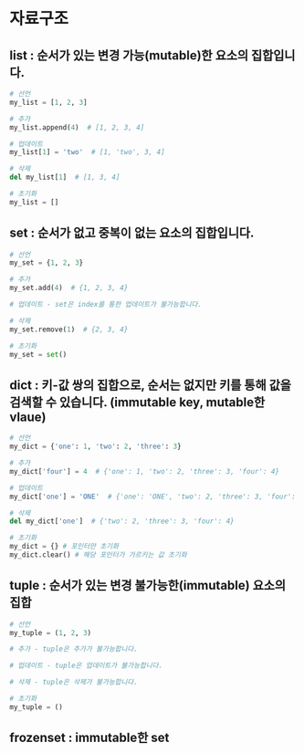 # 자료구조

## list : 순서가 있는 변경 가능(mutable)한 요소의 집합입니다.
```python
# 선언
my_list = [1, 2, 3]

# 추가
my_list.append(4)  # [1, 2, 3, 4]

# 업데이트
my_list[1] = 'two'  # [1, 'two', 3, 4]

# 삭제
del my_list[1]  # [1, 3, 4]

# 초기화
my_list = []
```
## set : 순서가 없고 중복이 없는 요소의 집합입니다.
```python
# 선언
my_set = {1, 2, 3}

# 추가
my_set.add(4)  # {1, 2, 3, 4}

# 업데이트 - set은 index를 통한 업데이트가 불가능합니다.

# 삭제
my_set.remove(1)  # {2, 3, 4}

# 초기화
my_set = set()
```
## dict : 키-값 쌍의 집합으로, 순서는 없지만 키를 통해 값을 검색할 수 있습니다. (immutable key, mutable한 vlaue)
```python
# 선언
my_dict = {'one': 1, 'two': 2, 'three': 3}

# 추가
my_dict['four'] = 4  # {'one': 1, 'two': 2, 'three': 3, 'four': 4}

# 업데이트
my_dict['one'] = 'ONE'  # {'one': 'ONE', 'two': 2, 'three': 3, 'four': 4}

# 삭제
del my_dict['one']  # {'two': 2, 'three': 3, 'four': 4}

# 초기화
my_dict = {} # 포인터만 초기화
my_dict.clear() # 해당 포인터가 가르키는 값 초기화
```
## tuple : 순서가 있는 변경 불가능한(immutable) 요소의 집합
```python
# 선언
my_tuple = (1, 2, 3)

# 추가 - tuple은 추가가 불가능합니다.

# 업데이트 - tuple은 업데이트가 불가능합니다.

# 삭제 - tuple은 삭제가 불가능합니다.

# 초기화
my_tuple = ()
```
## frozenset : immutable한 set
